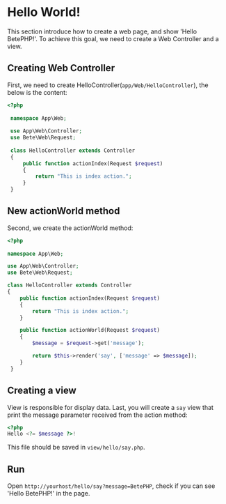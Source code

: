 # Hello World!

This section introduce how to create a web page, and show 'Hello BetePHP!'. To achieve this goal, we need to create a Web Controller and a view.

## Creating Web Controller
First, we need to create HelloController(`app/Web/HelloController`), the below is the content:

```php
<?php
 
 namespace App\Web;
 
 use App\Web\Controller;
 use Bete\Web\Request;
 
 class HelloController extends Controller
 {
     public function actionIndex(Request $request)
     {
         return "This is index action.";
     }
 }
```

## New actionWorld method
Second, we create the actionWorld method:

```php
<?php
 
namespace App\Web;

use App\Web\Controller;
use Bete\Web\Request;

class HelloController extends Controller
{
    public function actionIndex(Request $request)
    {
        return "This is index action.";
    }

    public function actionWorld(Request $request)
    {
        $message = $request->get('message');

        return $this->render('say', ['message' => $message]);
    }   
 }
```

## Creating a view
View is responsible for display data. Last, you will create a `say` view that print the message parameter received from the action method:

```php
<?php
Hello <?= $message ?>!
```

This file should be saved in `view/hello/say.php`.

## Run
Open `http://yourhost/hello/say?message=BetePHP`, check if you can see 'Hello BetePHP!' in the page.
